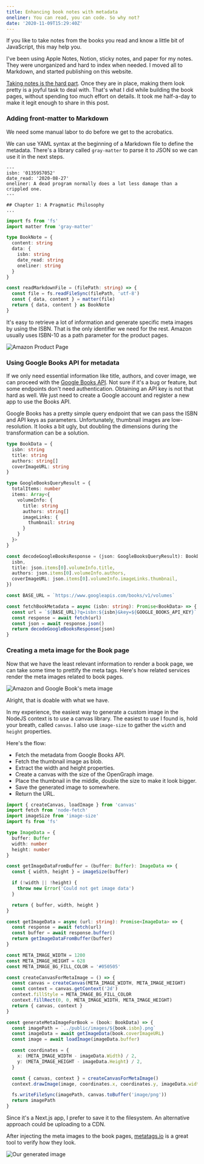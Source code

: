 ```yaml
---
title: Enhancing book notes with metadata
oneliner: You can read, you can code. So why not?
date: '2020-11-09T15:29:40Z'
---
```


If you like to take notes from the books you read and know a little bit of JavaScript, this may help you.

I've been using Apple Notes, Notion, sticky notes, and paper for my notes. They were unorganized and hard to index when needed. I moved all to Markdown, and started publishing on this website.

[Taking notes is the hard part](../notes/how-do-I-read).
Once they are in place, making them look pretty is a joyful task to deal with. That's what I did while building the book pages, without spending too much effort on details. It took me half-a-day to make it legit enough to share in this post.

### Adding front-matter to Markdown

We need some manual labor to do before we get to the acrobatics.

We can use YAML syntax at the beginning of a Markdown file to define the metadata. There's a library called `gray-matter` to parse it to JSON so we can use it in the next steps.

```
---
isbn: '0135957052'
date_read: '2020-08-27'
oneliner: A dead program normally does a lot less damage than a crippled one.
---

## Chapter 1: A Pragmatic Philosophy
...
```

```ts
import fs from 'fs'
import matter from 'gray-matter'

type BookNote = {
  content: string
  data: {
    isbn: string
    date_read: string
    oneliner: string
  }
}

const readMarkdownFile = (filePath: string) => {
  const file = fs.readFileSync(filePath, 'utf-8')
  const { data, content } = matter(file)
  return { data, content } as BookNote
}
```

It's easy to retrieve a lot of information and generate specific meta images by using the ISBN. That is the only identifier we need for the rest. Amazon usually uses ISBN-10 as a path parameter for the product pages.

![Amazon Product Page](/images/notes/enhancing-book-notes/amazon-isbn.png)

### Using Google Books API for metadata

If we only need essential information like title, authors, and cover image, we can proceed with the [Google Books API](https://developers.google.com/books/).
Not sure if it's a bug or feature, but some endpoints don't need authentication. Obtaining an API key is not that hard as well. We just need to create a Google account and register a new app to use the Books API.

Google Books has a pretty simple query endpoint that we can pass the ISBN and API keys as parameters. Unfortunately, thumbnail images are low-resolution. It looks a bit ugly, but doubling the dimensions during the transformation can be a solution.

```ts
type BookData = {
  isbn: string
  title: string
  authors: string[]
  coverImageURL: string
}

type GoogleBooksQueryResult = {
  totalItems: number
  items: Array<{
    volumeInfo: {
      title: string
      authors: string[]
      imageLinks: {
        thumbnail: string
      }
    }
  }>
}

const decodeGoogleBooksResponse = (json: GoogleBooksQueryResult): BookData => ({
  isbn,
  title: json.items[0].volumeInfo.title,
  authors: json.items[0].volumeInfo.authors,
  coverImageURL: json.items[0].volumeInfo.imageLinks.thumbnail,
})

const BASE_URL = `https://www.googleapis.com/books/v1/volumes`

const fetchBookMetadata = async (isbn: string): Promise<BookData> => {
  const url = `${BASE_URL}?q=isbn:${isbn}&key=${GOOGLE_BOOKS_API_KEY}`
  const response = await fetch(url)
  const json = await response.json()
  return decodeGoogleBooksResponse(json)
}
```

### Creating a meta image for the Book page

Now that we have the least relevant information to render a book page, we can take some time to prettify the meta tags. Here's how related services render the meta images related to book pages.

![Amazon and Google Book's meta image](/images/notes/enhancing-book-notes/meta-amazon-google.png)

Alright, that is doable with what we have.

In my experience, the easiest way to generate a custom image in the NodeJS context is to use a canvas library. The easiest to use I found is, hold your breath, called `canvas`. I also use `image-size` to gather the `width` and `height` properties.

Here's the flow:

- Fetch the metadata from Google Books API.
- Fetch the thumbnail image as blob.
- Extract the width and height properties.
- Create a canvas with the size of the OpenGraph image.
- Place the thumbnail in the middle, double the size to make it look bigger.
- Save the generated image to somewhere.
- Return the URL.

```ts
import { createCanvas, loadImage } from 'canvas'
import fetch from 'node-fetch'
import imageSize from 'image-size'
import fs from 'fs'

type ImageData = {
  buffer: Buffer
  width: number
  height: number
}

const getImageDataFromBuffer = (buffer: Buffer): ImageData => {
  const { width, height } = imageSize(buffer)

  if (!width || !height) {
    throw new Error('Could not get image data')
  }

  return { buffer, width, height }
}

const getImageData = async (url: string): Promise<ImageData> => {
  const response = await fetch(url)
  const buffer = await response.buffer()
  return getImageDataFromBuffer(buffer)
}

const META_IMAGE_WIDTH = 1200
const META_IMAGE_HEIGHT = 628
const META_IMAGE_BG_FILL_COLOR = '#050505'

const createCanvasForMetaImage = () => {
  const canvas = createCanvas(META_IMAGE_WIDTH, META_IMAGE_HEIGHT)
  const context = canvas.getContext('2d')
  context.fillStyle = META_IMAGE_BG_FILL_COLOR
  context.fillRect(0, 0, META_IMAGE_WIDTH, META_IMAGE_HEIGHT)
  return { canvas, context }
}

const generateMetaImageForBook = (book: BookData) => {
  const imagePath = `../public/images/${book.isbn}.png`
  const imageData = await getImageData(book.coverImageURL)
  const image = await loadImage(imageData.buffer)

  const coordinates = {
    x: (META_IMAGE_WIDTH - imageData.Width) / 2,
    y: (META_IMAGE_HEIGHT - imageData.Height) / 2,
  }

  const { canvas, context } = createCanvasForMetaImage()
  context.drawImage(image, coordinates.x, coordinates.y, imageData.width, imageData.height)

  fs.writeFileSync(imagePath, canvas.toBuffer('image/png'))
  return imagePath
}
```

Since it's a Next.js app, I prefer to save it to the filesystem. An alternative approach could be uploading to a CDN.

After injecting the meta images to the book pages, [metatags.io](https://metatags.io) is a great tool to verify how they look.

![Our generated image](/images/notes/enhancing-book-notes/meta-screenshot.png)

